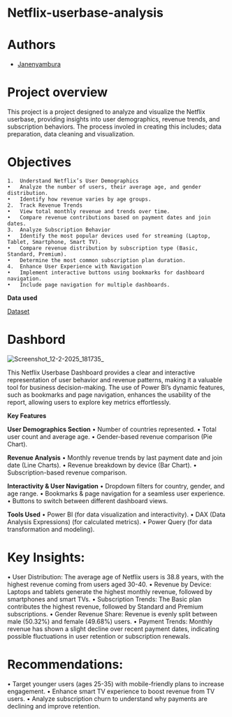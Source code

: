 # Netflix-userbase-analysis

# Authors

* <a href="https://github.com/nyambura-maker">Janenyambura</a>

# Project overview

This project is a project designed to analyze and visualize the Netflix userbase, providing insights into user demographics, revenue trends, and subscription behaviors. The process involed in creating this includes; data preparation, data cleaning and visualization.

# Objectives
	1.	Understand Netflix’s User Demographics
	•	Analyze the number of users, their average age, and gender distribution.
	•	Identify how revenue varies by age groups.
	2.	Track Revenue Trends
	•	View total monthly revenue and trends over time.
	•	Compare revenue contributions based on payment dates and join dates.
	3.	Analyze Subscription Behavior
	•	Identify the most popular devices used for streaming (Laptop, Tablet, Smartphone, Smart TV).
	•	Compare revenue distribution by subscription type (Basic, Standard, Premium).
	•	Determine the most common subscription plan duration.
	4.	Enhance User Experience with Navigation
	•	Implement interactive buttons using bookmarks for dashboard navigation.
	•	Include page navigation for multiple dashboards.

**Data used**

<a href="https://github.com/nyambura-maker/Netflix-userbase-analysis/commit/816bdefdfb4517b423306aa05454239c90398f74">Dataset</a>

# Dashbord
![Screenshot_12-2-2025_181735_](https://github.com/user-attachments/assets/ce1cbd4b-27a8-4c36-8e18-b10ec3942ce0)

This Netflix Userbase Dashboard provides a clear and interactive representation of user behavior and revenue patterns, making it a valuable tool for business decision-making. The use of Power BI’s dynamic features, such as bookmarks and page navigation, enhances the usability of the report, allowing users to explore key metrics effortlessly.

**Key Features**

 **User Demographics Section**
	•	Number of countries represented.
	•	Total user count and average age.
	•	Gender-based revenue comparison (Pie Chart).

 **Revenue Analysis**
	•	Monthly revenue trends by last payment date and join date (Line Charts).
	•	Revenue breakdown by device (Bar Chart).
	•	Subscription-based revenue comparison.

 **Interactivity & User Navigation**
	•	Dropdown filters for country, gender, and age range.
	•	Bookmarks & page navigation for a seamless user experience.
	•	Buttons to switch between different dashboard views.

**Tools Used**
	•	Power BI (for data visualization and interactivity).
	•	DAX (Data Analysis Expressions) (for calculated metrics).
	•	Power Query (for data transformation and modeling).
 # Key Insights:
• User Distribution: The average age of Netflix users is 38.8 years, with the highest revenue coming from users aged 30-40.
• Revenue by Device: Laptops and tablets generate the highest monthly revenue, followed by smartphones and smart TVs.
• Subscription Trends: The Basic plan contributes the highest revenue, followed by Standard and Premium subscriptions.
• Gender Revenue Share: Revenue is evenly split between male (50.32%) and female (49.68%) users.
• Payment Trends: Monthly revenue has shown a slight decline over recent payment dates, indicating possible fluctuations in user retention or
subscription renewals.

# Recommendations:
• Target younger users (ages 25-35) with mobile-friendly plans to increase engagement.
• Enhance smart TV experience to boost revenue from TV users.
• Analyze subscription churn to understand why payments are declining and improve retention.




